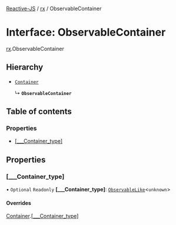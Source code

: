[Reactive-JS](../README.md) / [rx](../modules/rx.md) / ObservableContainer

# Interface: ObservableContainer

[rx](../modules/rx.md).ObservableContainer

## Hierarchy

- [`Container`](containers.Container.md)

  ↳ **`ObservableContainer`**

## Table of contents

### Properties

- [[\_\_\_Container\_type]](rx.ObservableContainer.md#[___container_type])

## Properties

### [\_\_\_Container\_type]

• `Optional` `Readonly` **[\_\_\_Container\_type]**: [`ObservableLike`](rx.ObservableLike.md)<`unknown`\>

#### Overrides

[Container](containers.Container.md).[[___Container_type]](containers.Container.md#[___container_type])
